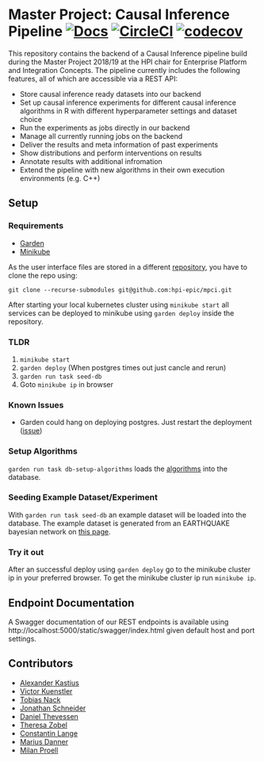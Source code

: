 # Master Project: Causal Inference Pipeline [![Docs](https://img.shields.io/badge/docs-wiki-blue.svg)](https://github.com/hpi-epic/mpci/wiki) [![CircleCI](https://circleci.com/gh/hpi-epic/mpci/tree/master.svg?style=svg&circle-token=a927c6324dcaf0d443e633300a3aa93d240c4193)](https://circleci.com/gh/hpi-epic/mpci/tree/master) [![codecov](https://codecov.io/gh/hpi-epic/mpci/branch/master/graph/badge.svg?token=64S6naWbgu)](https://codecov.io/gh/hpi-epic/mpci)

This repository contains the backend of a Causal Inference pipeline build during the Master Project 2018/19 at the HPI chair for Enterprise Platform and Integration Concepts. The pipeline currently includes the following features, all of which are accessible via a REST API:

- Store causal inference ready datasets into our backend
- Set up causal inference experiments for different causal inference algorithms in R with different hyperparameter settings and dataset choice
- Run the experiments as jobs directly in our backend
- Manage all currently running jobs on the backend
- Deliver the results and meta information of past experiments
- Show distributions and perform interventions on results
- Annotate results with additional infromation
- Extend the pipeline with new algorithms in their own execution environments (e.g. C++)

<!-- The following image shows the holistic architecture as a FMC diagram:

<img src="https://user-images.githubusercontent.com/1437509/55085207-92d90480-50a6-11e9-8f7e-e10fced882db.png" width="600" title="FMC Architecture Diagram">

Additionally, the data model can be seen as ER diagram:

<img src="https://user-images.githubusercontent.com/2228622/55068955-43351180-5083-11e9-9cc3-1f7d5ffcd83b.png" width="600" title="ER Datamodel Diagram"> -->

## Setup

### Requirements

- [Garden](https://github.com/garden-io/garden)
- [Minikube](https://github.com/kubernetes/minikube)

As the user interface files are stored in a different [repository](https://github.com/hpi-epic/mpci-frontend),
you have to clone the repo using:

```
git clone --recurse-submodules git@github.com:hpi-epic/mpci.git
```

After starting your local kubernetes cluster using `minikube start` all services can be deployed to minikube using `garden deploy` inside the repository.

### TLDR

1. `minikube start`
2. `garden deploy` (When postgres times out just cancle and rerun)
3. `garden run task seed-db`
4. Goto `minikube ip` in browser

### Known Issues

- Garden could hang on deploying postgres. Just restart the deployment ([issue](https://github.com/garden-io/garden/issues/1381))

### Setup Algorithms

`garden run task db-setup-algorithms` loads the [algorithms](services/backend-image/conf/algorithms.json) into the database.

### Seeding Example Dataset/Experiment

With `garden run task seed-db` an example dataset will be loaded into the database.
The example dataset is generated from an EARTHQUAKE bayesian network on [this page](http://www.bnlearn.com/bnrepository/discrete-small.html#earthquake).

### Try it out

After an successful deploy using `garden deploy` go to the minikube cluster ip in your preferred browser. To get the minikube cluster ip run `minikube ip`.

## Endpoint Documentation

A Swagger documentation of our REST endpoints is available using
http://localhost:5000/static/swagger/index.html
given default host and port settings.

## Contributors

- [Alexander Kastius](https://github.com/Raandom)
- [Victor Kuenstler](https://github.com/VictorKuenstler)
- [Tobias Nack](https://github.com/Dencrash)
- [Jonathan Schneider](https://github.com/jonaschn)
- [Daniel Thevessen](https://github.com/danthe96)
- [Theresa Zobel](https://github.com/threxx)
- [Constantin Lange](https://github.com/constantin-lange)
- [Marius Danner](https://github.com/MariusDanner)
- [Milan Proell](https://github.com/milanpro)
